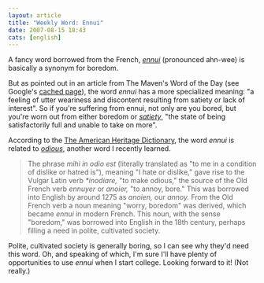 ```yaml
---
layout: article
title: "Weekly Word: Ennui"
date: 2007-08-15 18:43
cats: [english]
---
```

A fancy word borrowed from the French, <em><a href="http://dictionary.reference.com/browse/ennui">ennui</a></em> (pronounced ahn-wee) is basically a synonym for boredom.

But as pointed out in an article from The Maven's Word of the Day (see Google's <a href="http://www.google.com/search?q=cache:Hqkq4c69jO0J:www.randomhouse.com/wotd/index.pperl%3Fdate%3D19981202" title="The Maven's Word of the Day - Ennui">cached page</a>), the word <em>ennui</em> has a more specialized meaning: "a feeling of utter weariness and discontent resulting from satiety or lack of interest". So if you're suffering from ennui, not only are you bored, but you're worn out from either boredom or <em><a href="http://dictionary.reference.com/browse/satiety">satiety</a></em>, "the state of being satisfactorily full and unable to take on more".

According to the <a href="http://www.bartleby.com/61/22/E0152200.html">The American Heritage Dictionary</a>, the word <em>ennui</em> is related to <em><a href="http://learningnerd.com/weekly-word-odious">odious</a></em>, another word I recently learned.

<blockquote>
The phrase <em>mihi in odio est</em> (literally translated as "to me in a condition of dislike or hatred is"), meaning "I hate or dislike," gave rise to the Vulgar Latin verb <em>*inodiare,</em> "to make odious," the source of the Old French verb <em>ennuyer</em> or <em>anoier,</em> "to annoy, bore." This was borrowed into English by around 1275 as <em>anoien,</em> our <em>annoy.</em> From the Old French verb a noun meaning "worry, boredom" was derived, which became <em>ennui</em> in modern French. This noun, with the sense "boredom," was borrowed into English in the 18th century, perhaps filling a need in polite, cultivated society.
</blockquote>

Polite, cultivated society is generally boring, so I can see why they'd need this word. Oh, and speaking of which, I'm sure I'll have plenty of opportunities to use <em>ennui</em> when I start college. Looking forward to it! (Not really.)
